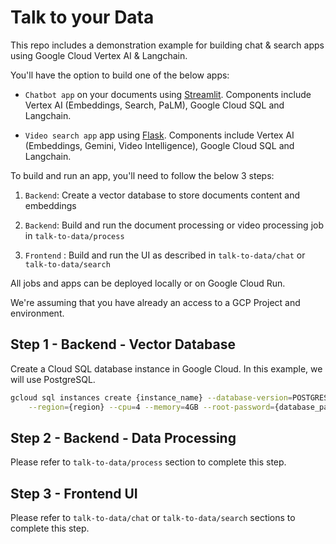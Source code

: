 # Talk to your Data

This repo includes a demonstration example for building chat & search apps using Google Cloud Vertex AI & Langchain. 

You'll have the option to build one of the below apps:

- `Chatbot app` on your documents using [Streamlit](https://streamlit.io/). Components include Vertex AI (Embeddings, Search, PaLM), Google Cloud SQL and Langchain.

- `Video search app` app using [Flask](https://flask.palletsprojects.com/en/3.0.x/). Components include Vertex AI (Embeddings, Gemini, Video Intelligence), Google Cloud SQL and Langchain.

To build and run an app, you'll need to follow the below 3 steps:

1.  `Backend`: Create a vector database to store documents content and embeddings

2.  `Backend`: Build and run the document processing or video processing job in `talk-to-data/process`

3.  `Frontend` : Build and run the UI as described in `talk-to-data/chat` or `talk-to-data/search`


All jobs and apps can be deployed locally or on Google Cloud Run. 

We're assuming that you have already an access to a GCP Project and environment.


## Step 1 - Backend - Vector Database

Create a Cloud SQL database instance in Google Cloud. In this example, we will use PostgreSQL.

```bash
gcloud sql instances create {instance_name} --database-version=POSTGRES_15 \
    --region={region} --cpu=4 --memory=4GB --root-password={database_password}
```

## Step 2 - Backend - Data Processing

Please refer to `talk-to-data/process` section to complete this step. 
 

## Step 3 - Frontend UI

Please refer to `talk-to-data/chat` 
or `talk-to-data/search` 
sections to complete this step. 


